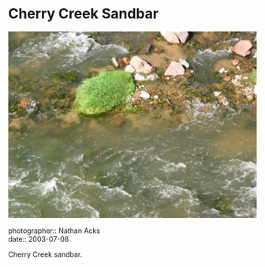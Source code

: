 # Cherry Creek Sandbar

![Water flows around a clump of grass growing on a sandbar in Cherry Creek](assets/2003-07-08-cherry-creek-sandbar.webp)

photographer:: Nathan Acks  
date:: 2003-07-08

Cherry Creek sandbar.
